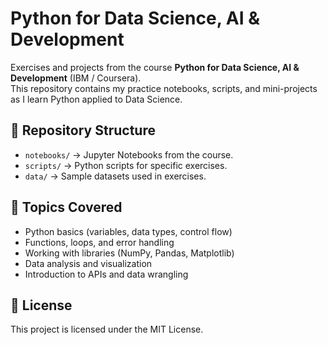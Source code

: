 # Python for Data Science, AI & Development  
Exercises and projects from the course **Python for Data Science, AI & Development** (IBM / Coursera).  
This repository contains my practice notebooks, scripts, and mini-projects as I learn Python applied to Data Science.

## 📂 Repository Structure
- `notebooks/` → Jupyter Notebooks from the course.  
- `scripts/` → Python scripts for specific exercises.  
- `data/` → Sample datasets used in exercises.  

## 🚀 Topics Covered
- Python basics (variables, data types, control flow)  
- Functions, loops, and error handling  
- Working with libraries (NumPy, Pandas, Matplotlib)  
- Data analysis and visualization  
- Introduction to APIs and data wrangling  

## 📜 License
This project is licensed under the MIT License.
